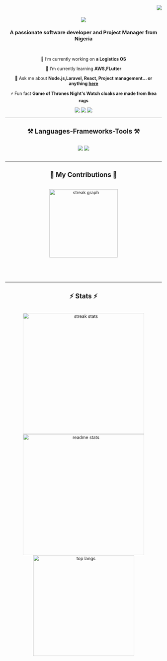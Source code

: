 <img align="right" src="https://visitor-badge.laobi.icu/badge?page_id=theprinceofcodes.theprinceofcodes" />

<h1 align="center">
    <img src="https://readme-typing-svg.herokuapp.com/?font=Righteous&size=35&center=true&vCenter=true&width=500&height=70&duration=4000&lines=Hi+There!+👋;+I'm+Ezenwobodo+Prince!;" />
</h1>

<h3 align="center">A passionate software developer and Project Manager from Nigeria</h3>

<br/>

<div align="center">
 
 🔭 I’m currently working on **a Logistics OS**
 
 🌱 I’m currently learning **AWS,FLutter**

💬 Ask me about **Node.js,Laravel, React, Project management... or anything [here](https://github.com/theprinceofcodes/theprinceofcodes/issues)**

⚡ Fun fact **Game of Thrones Night's Watch cloaks are made from Ikea rugs**

 </div>
 
<div align="center"> 
  <a href="mailto:princejason109@gmail.com">
    <img src="https://img.shields.io/badge/Gmail-333333?style=for-the-badge&logo=gmail&logoColor=red" />
  </a>
  <a href="https://linkedin.com/in/chukwuebuka-ezenwobodo" target="_blank">
    <img src="https://img.shields.io/badge/LinkedIn-0077B5?style=for-the-badge&logo=linkedin&logoColor=white" target="_blank" />
  </a>
  <a href="https://x.com/jasonprince99" target="_blank">
        <img src="https://img.shields.io/badge/Twitter-0077B5?style=for-the-badge&logo=linkedin&logoColor=white" target="_blank" />
  </a>
</div>

 <hr/>
 
<h2 align="center">⚒️ Languages-Frameworks-Tools ⚒️</h2>
<br/>
<div align="center">
    <img src="https://skillicons.dev/icons?i=react,bootstrap,html,css,vscode,github,figma,tailwind,git" />
    <img src="https://skillicons.dev/icons?i=nodejs,python,javascript,typescript,express,laravel,firebase,mongodb,c,java,nextjs,mysql,aws,redis" /><br>
</div>

<br/>
<hr/>

<div align="center">
  <h2>🐍 My Contributions 🐍</h2>
  <br>
  <div align="center">
  <img src="https://streak-stats.demolab.com?user=theprinceofcodes&locale=en&mode=daily&theme=dark&hide_border=false&border_radius=5&order=3" height="220" alt="streak graph"  />
</div>
  
  <br/><br/><br/>
</div>

<hr/>

<h2 align="center">⚡ Stats ⚡</h2>
<br>
<div align=center>
  <img width=390 src="https://github-readme-streak-stats-theprinceofcodes.vercel.app/?user=theprinceofcodes&theme=react&border_radius=10" alt="streak stats"/>
  <img width=390 src="https://github-readme-stats-theprinceofcodes.vercel.app/api?username=theprinceofcodes&count_private=true&show_icons=true&theme=react&rank_icon=github&border_radius=10" alt="readme stats" />
  <br/>
  <img width=325 align="center" src="https://github-readme-stats-theprinceofcodes.vercel.app/api/top-langs/?username=salesp07&hide=HTML&langs_count=8&layout=compact&theme=react&border_radius=10&size_weight=0.5&count_weight=0.5&exclude_repo=github-readme-stats" alt="top langs" />
</div>

<br/>
